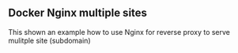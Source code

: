 ## Docker Nginx multiple sites

This shown an example how to use Nginx for reverse proxy
to serve mulitple site (subdomain)

